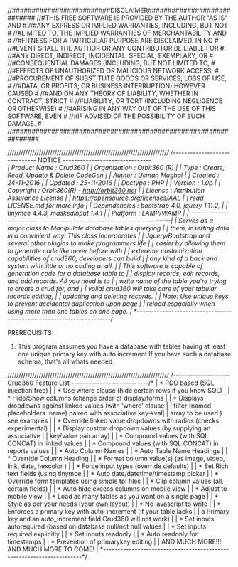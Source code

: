 //#########################DISCLAIMER############################
//#THIS FREE SOFTWARE IS PROVIDED BY THE AUTHOR "AS IS" AND		#
//#ANY EXPRESS OR IMPLIED WARRANTIES, INCLUDING, BUT NOT		#
//#LIMITED TO, THE IMPLIED WARRANTIES OF MERCHANTABILITY AND	#
//#FITNESS FOR A PARTICULAR PURPOSE ARE DISCLAIMED. IN NO		#
//#EVENT SHALL THE AUTHOR OR ANY CONTRIBUTOR BE LIABLE FOR		#
//#ANY DIRECT, INDIRECT, INCIDENTAL, SPECIAL, EXEMPLARY, OR		#
//#CONSEQUENTIAL DAMAGES (INCLUDING, BUT NOT LIMITED TO,		#
//#EFFECTS OF UNAUTHORIZED OR MALICIOUS NETWORK ACCESS;			#
//#PROCUREMENT OF SUBSTITUTE GOODS OR SERVICES; LOSS OF USE,	#
//#DATA, OR PROFITS; OR BUSINESS INTERRUPTION) HOWEVER CAUSED	#
//#AND ON ANY THEORY OF LIABILITY, WHETHER IN CONTRACT, STRICT	#
//#LIABILITY, OR TORT (INCLUDING NEGLIGENCE OR OTHERWISE)		#
//#ARISING IN ANY WAY OUT OF THE USE OF THIS SOFTWARE, EVEN		#
//#IF ADVISED OF THE POSSIBILITY OF SUCH DAMAGE.				#
//###############################################################


///////////////////////////////////////////////////////////////////////*/
/*------------------------------ NOTICE -------------------------------*\
| 			Product Name	:	Crud360			    					|
|   		Organization	: 	Orbit360 (R)							|
| 			Type			:	Create, Read, Update & Delete CodeGen	|
| 			Author			:	Usman Mughal							|
| 			Created			:	24-11-2016								|
| 			Updated			:	25-11-2016								|
| 			Doctype			:	PHP										|
| 			Version			:	1.0b									|
| 			Copyright		:	Orbit360(R) - http://orbit360.net		|
| 			License			:	Attribution Assurance License			|
|							    https://opensource.org/licenses/AAL		|
|								read LICENSE.md for more info			|
| 			Dependencies	:	bootstrap 4.0, jquery 1.11.2,       	|
|							    tinymce 4.4.3, maskedinput 1.4.1    	|
|			Platform		:	LAMP/WAMP 								|
|-----------------------------------------------------------------------|
| Serves as a major class to Manipulate database tables querying 		|
| them, inserting data in a convinient way. This class incorporates 	|
| Jquery/Bootstrap and several other plugins to make programmers life	|
| easier by allowing them to generate code like never before with		|
| extereme customization capabilities of crud360, developers can build 	|
| any kind of a back end system with little or no coding at all.  		|
| This software is capable of generation code for a database table to 	|
| display records, edit records, and add records. All you need is to 	|
| write name of the table you're trying to create a crud for, and 		|
| voila! crud360 will take care of your tabular records editing,		|
| updating and deleting records. 										|
| Note: Use unique keys to prevent accidental duplication upon page 	|
| reload espacially when using more than one tables on one page.		|
\*---------------------------------------------------------------------*/

PREREQUISITS:
1.	This program assumes you have a database with tables having at 
	least one unique primary key with auto increment If you have such a 
	database schema, that's all whats needed.

///////////////////////////////////////////////////////////////////////*/
/*-------------------- Crud360 Feature List ---------------------------/*
|	* PDO based (SQL injection free)									|
|	* Use where clause (hide certain rows if you know SQL)				|
|	* Hide/Show columns	(change order of display/forms					|
|	* Displays dropdowns against linked values (with 'where' clause 	|
|     filter (named placeholders :name) paired with associative key->val|
|     array to be used ) see examples									|
|	* Override linked value dropdowns with radios (checks experimental)	|
|	* Display custom dropdown values (by supplying an associative 		|
|	  key/value pair array)												|
|	* Compound values (with SQL CONCAT) in linked values				|
|	* Compound values (with SQL CONCAT) in reports values				|
|	* Auto Column Names													|
|	* Auto Table Name Headings											|
|	* Override Column Heading											|
|	* Format column value(s) (as image, video, link, date, hexcolor )	|
|	* Force input types (override defaults)								|
|	* Set Rich text fields (using tinymce								|
|	* Auto date/datetime/timestamp picker								|
|	* Override form templates using simple tpl files					|
|	* Clip column values (all, certain fields)							|
|	* Auto hide excess columns on mobile view							|
|	* Adjust to mobile view												|
|	* Load as many tables as you want on a single page					|
|	* Style as per your needs (your own layout)							|
|	* No javascript to write											|
|	* Enforces a primary key with auto_increment (if your table lacks 	|
|	  a Primary key and an auto_increment field Crud360 will not work)	|
|	* Set inputs autorequired (based on database null/not null values	|
|	* Set inputs required explicitly									|
|	* Set inputs readonly												|
|	* Auto readonly for timestamps										|
|	* Prevention of primarykey editing 									|
|	        AND MUCH MORE!!! AND MUCH MORE TO COME!						|
\*----------------------------------------------------------------------*/


